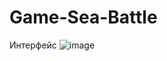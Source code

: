 # Game-Sea-Battle
 Интерфейс
 ![image](https://user-images.githubusercontent.com/82519968/114729984-22fb4c80-9d49-11eb-9ecd-f656af38d073.png)
